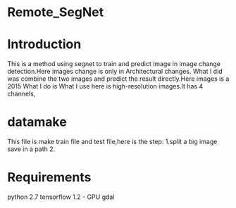 # Remote_SegNet 

# Introduction
This is a method using segnet to train and predict image in image change detection.Here images change is only in Architectural changes. What I did was combine the two images and predict the result directly.Here images is a 2015
What I do is 
What I use here is high-resolution images.It has 4 channels, 



# datamake
This file is make train file and test file,here is the step:
1.split a big image save in a path
2.


# Requirements
python 2.7
tensorflow 1.2 - GPU
gdal



